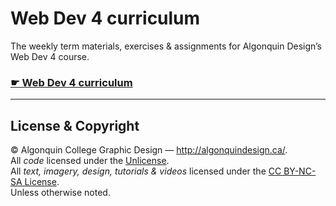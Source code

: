 # Web Dev 4 curriculum

The weekly term materials, exercises & assignments for Algonquin Design’s Web Dev 4 course.

### [☛ Web Dev 4 curriculum](https://learn-the-web.algonquindesign.ca/courses/web-dev-4/)

---

## License & Copyright

© Algonquin College Graphic Design — <http://algonquindesign.ca/>.<br>
All *code* licensed under the [Unlicense](UNLICENSE).<br>
All *text, imagery, design, tutorials & videos* licensed under the [CC BY-NC-SA License](http://creativecommons.org/licenses/by-nc-sa/4.0/).<br>
Unless otherwise noted.
